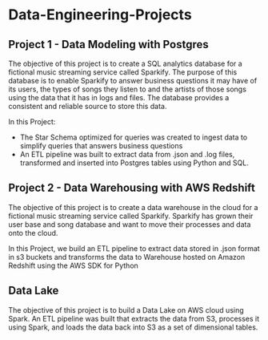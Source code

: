 # Data-Engineering-Projects
## Project 1 - Data Modeling with Postgres
The objective of this project is to create a SQL analytics database for a fictional music streaming service called Sparkify. The purpose of this database is to enable Sparkify to answer business questions it may have of its users, the types of songs they listen to and the artists of those songs using the data that it has in logs and files. The database provides a consistent and reliable source to store this data.

In this Project:
- The Star Schema optimized for queries was created to ingest data to simplify queries that answers business questions
- An ETL pipeline was built to extract data from .json and .log files, transformed and inserted into Postgres tables using Python and SQL.

## Project 2 - Data Warehousing with AWS Redshift
The objective of this project is to create a data warehouse in the cloud for a fictional music streaming service called Sparkify. Sparkify has grown their user base and song database and want to move their processes and data onto the cloud. 

In this Project, we build an ETL pipeline to extract data stored in .json format in s3 buckets and transforms the data to Warehouse hosted on Amazon Redshift using the AWS SDK for Python

## Data Lake
The objective of this project is to build a Data Lake on AWS cloud using Spark. An ETL pipeline was built that extracts the data from S3, processes it using Spark, and loads the data back into S3 as a set of dimensional tables. 
